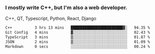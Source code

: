 <h3>I mostly write C++, but I'm also a web developer.</h3>
<p>C++, QT, Typescript, Python, React, Django</p>

<!--START_SECTION:waka-->

```txt
C++          3 hrs 13 mins   ███████████████████████▓░   94.35 %
Git Config   4 mins          ▓░░░░░░░░░░░░░░░░░░░░░░░░   02.43 %
TypeScript   3 mins          ▒░░░░░░░░░░░░░░░░░░░░░░░░   01.87 %
JSON         2 mins          ▒░░░░░░░░░░░░░░░░░░░░░░░░   01.09 %
Markdown     0 secs          ░░░░░░░░░░░░░░░░░░░░░░░░░   00.24 %
```

<!--END_SECTION:waka-->
